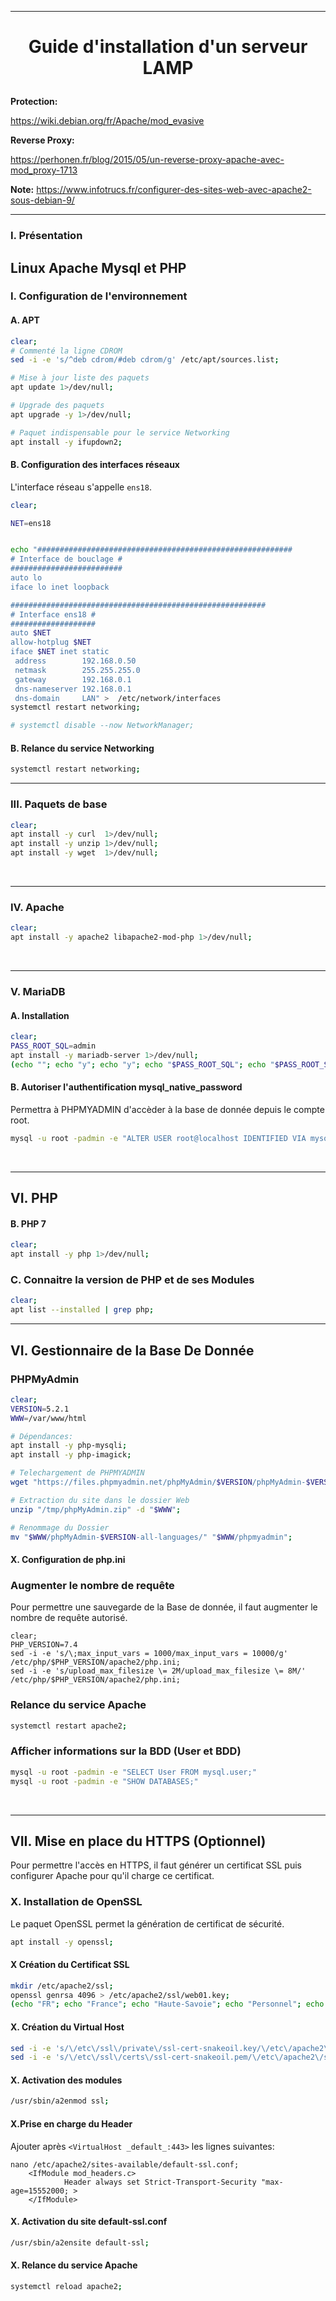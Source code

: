 --------------------------------------------------------------------------------------------------------------------------------
# <p align='center'> Guide d'installation d'un serveur LAMP </p>

**Protection:**

https://wiki.debian.org/fr/Apache/mod_evasive

**Reverse Proxy:**

https://perhonen.fr/blog/2015/05/un-reverse-proxy-apache-avec-mod_proxy-1713

**Note:**
https://www.infotrucs.fr/configurer-des-sites-web-avec-apache2-sous-debian-9/

--------------------------------------------------------------------------------------------------------------------------------
### I. Présentation
**L**inux **A**pache **M**ysql et **P**HP
<br />
--------------------------------------------------------------------------------------------------------------------------------
### I. Configuration de l'environnement
#### A. APT
```bash
clear;
# Commenté la ligne CDROM
sed -i -e 's/^deb cdrom/#deb cdrom/g' /etc/apt/sources.list;

# Mise à jour liste des paquets
apt update 1>/dev/null;

# Upgrade des paquets
apt upgrade -y 1>/dev/null;

# Paquet indispensable pour le service Networking
apt install -y ifupdown2;
```

#### B. Configuration des interfaces réseaux
L'interface réseau s'appelle `ens18`.
```bash
clear;

NET=ens18


echo "#########################################################
# Interface de bouclage #
#########################
auto lo
iface lo inet loopback

#########################################################
# Interface ens18 #
###################
auto $NET
allow-hotplug $NET
iface $NET inet static
 address        192.168.0.50
 netmask        255.255.255.0
 gateway        192.168.0.1
 dns-nameserver 192.168.0.1
 dns-domain     LAN" >  /etc/network/interfaces
systemctl restart networking;

# systemctl disable --now NetworkManager;
```
#### B. Relance du service Networking
```bash
systemctl restart networking;
```
--------------------------------------------------------------------------------------------------------------------------------
### III. Paquets de base
```bash
clear;
apt install -y curl  1>/dev/null;
apt install -y unzip 1>/dev/null;
apt install -y wget  1>/dev/null;
```
<br />

--------------------------------------------------------------------------------------------------------------------------------
### IV. Apache
```bash
clear;
apt install -y apache2 libapache2-mod-php 1>/dev/null;
```
<br />

--------------------------------------------------------------------------------------------------------------------------------
### V. MariaDB
#### A. Installation
```bash
clear;
PASS_ROOT_SQL=admin
apt install -y mariadb-server 1>/dev/null;
(echo ""; echo "y"; echo "y"; echo "$PASS_ROOT_SQL"; echo "$PASS_ROOT_SQL"; echo "y"; echo "y"; echo "y"; echo "y") | mysql_secure_installation;
```
#### B. Autoriser l'authentification mysql_native_password
Permettra à PHPMYADMIN d'accèder à la base de donnée depuis le compte root.
```bash
mysql -u root -padmin -e "ALTER USER root@localhost IDENTIFIED VIA mysql_native_password USING PASSWORD('admin');"
```
<br />

--------------------------------------------------------------------------------------------------------------------------------
## VI. PHP
#### B. PHP 7
```bash
clear;
apt install -y php 1>/dev/null;
```
### C. Connaitre la version de PHP et de ses Modules
```bash
clear;
apt list --installed | grep php;
```


---------------------------------------------------------------------------------------------------------------------------------------
## VI. Gestionnaire de la Base De Donnée
### PHPMyAdmin
```bash
clear;
VERSION=5.2.1
WWW=/var/www/html

# Dépendances:
apt install -y php-mysqli;
apt install -y php-imagick;

# Telechargement de PHPMYADMIN
wget "https://files.phpmyadmin.net/phpMyAdmin/$VERSION/phpMyAdmin-$VERSION-all-languages.zip" -O "/tmp/phpMyAdmin.zip";

# Extraction du site dans le dossier Web
unzip "/tmp/phpMyAdmin.zip" -d "$WWW";

# Renommage du Dossier
mv "$WWW/phpMyAdmin-$VERSION-all-languages/" "$WWW/phpmyadmin";
```


#### X. Configuration de php.ini
### Augmenter le nombre de requête
Pour permettre une sauvegarde de la Base de donnée, il faut augmenter le nombre de requête autorisé.
```nash
clear;
PHP_VERSION=7.4
sed -i -e 's/\;max_input_vars = 1000/max_input_vars = 10000/g' /etc/php/$PHP_VERSION/apache2/php.ini;
sed -i -e 's/upload_max_filesize \= 2M/upload_max_filesize \= 8M/'  /etc/php/$PHP_VERSION/apache2/php.ini;
```

### Relance du service Apache
```bash
systemctl restart apache2;
```

### Afficher informations sur la BDD (User et BDD)
```bash
mysql -u root -padmin -e "SELECT User FROM mysql.user;"
mysql -u root -padmin -e "SHOW DATABASES;"
```

<br />

---------------------------------------------------------------------------------------------------------------------------------------
## VII. Mise en place du HTTPS (Optionnel)
Pour permettre l'accès en HTTPS, il faut générer un certificat SSL puis configurer Apache pour qu'il charge ce certificat.

### X. Installation de OpenSSL
Le paquet OpenSSL permet la génération de certificat de sécurité.
```bash
apt install -y openssl;
```

#### X Création du Certificat SSL
```bash
mkdir /etc/apache2/ssl;
openssl genrsa 4096 > /etc/apache2/ssl/web01.key;
(echo "FR"; echo "France"; echo "Haute-Savoie"; echo "Personnel"; echo "Personnel"; echo "Debian.lan"; echo ""; ) | openssl req -new -key /etc/apache2/ssl/web01.key -x509 -days 365 -out /etc/apache2/ssl/web01.pem;
```

#### X. Création du Virtual Host
```bash
sed -i -e 's/\/etc\/ssl\/private\/ssl-cert-snakeoil.key/\/etc\/apache2\/ssl\/web01.key/g' /etc/apache2/sites-available/default-ssl.conf;
sed -i -e 's/\/etc\/ssl\/certs\/ssl-cert-snakeoil.pem/\/etc\/apache2\/ssl\/web01.pem/g'   /etc/apache2/sites-available/default-ssl.conf;
```

#### X. Activation des modules
```bash
/usr/sbin/a2enmod ssl;
```

#### X.Prise en charge du Header
Ajouter après `<VirtualHost _default_:443>` les lignes suivantes:
```
nano /etc/apache2/sites-available/default-ssl.conf;
    <IfModule mod_headers.c>
            Header always set Strict-Transport-Security "max-age=15552000; >
    </IfModule>
```


#### X. Activation du site default-ssl.conf
```bash
/usr/sbin/a2ensite default-ssl;
```

#### X. Relance du service Apache
```bash
systemctl reload apache2;
```
